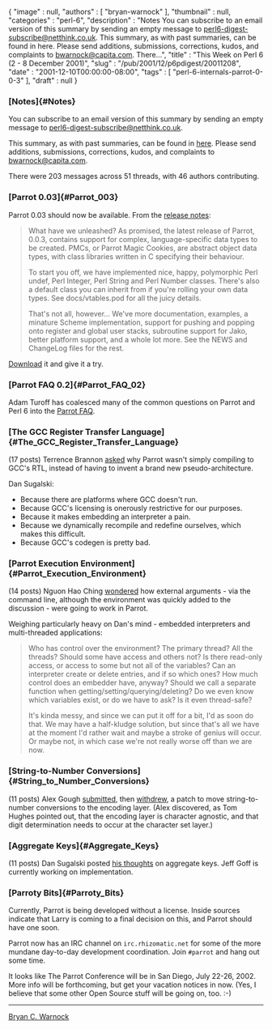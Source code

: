{
   "image" : null,
   "authors" : [
      "bryan-warnock"
   ],
   "thumbnail" : null,
   "categories" : "perl-6",
   "description" : "Notes You can subscribe to an email version of this summary by sending an empty message to perl6-digest-subscribe@netthink.co.uk. This summary, as with past summaries, can be found in here. Please send additions, submissions, corrections, kudos, and complaints to bwarnock@capita.com. There...",
   "title" : "This Week on Perl 6 (2 - 8 December 2001)",
   "slug" : "/pub/2001/12/p6pdigest/20011208",
   "date" : "2001-12-10T00:00:00-08:00",
   "tags" : [
      "perl-6-internals-parrot-0-0-3"
   ],
   "draft" : null
}





### [Notes]{#Notes}

You can subscribe to an email version of this summary by sending an
empty message to <perl6-digest-subscribe@netthink.co.uk>.

This summary, as with past summaries, can be found in
[here](http://members.home.com/bcwarno/Perl6/digests/). Please send
additions, submissions, corrections, kudos, and complaints to
<bwarnock@capita.com>.

There were 203 messages across 51 threads, with 46 authors contributing.

### [Parrot 0.03]{#Parrot_003}

Parrot 0.03 should now be available. From the [release
notes](http://archive.develooper.com/perl6-internals@perl.org/msg06916.html):

> What have we unleashed? As promised, the latest release of Parrot,
> 0.0.3, contains support for complex, language-specific data types to
> be created. PMCs, or Parrot Magic Cookies, are abstract object data
> types, with class libraries written in C specifying their behaviour.
>
> To start you off, we have implemented nice, happy, polymorphic Perl
> undef, Perl Integer, Perl String and Perl Number classes. There's also
> a default class you can inherit from if you're rolling your own data
> types. See docs/vtables.pod for all the juicy details.
>
> That's not all, however... We've more documentation, examples, a
> minature Scheme implementation, support for pushing and popping onto
> register and global user stacks, subroutine support for Jako, better
> platform support, and a whole lot more. See the NEWS and ChangeLog
> files for the rest.

[Download](http://www.cpan.org/authors/id/S/SI/SIMON/parrot-0.0.3.tar.gz)
it and give it a try.

### [Parrot FAQ 0.2]{#Parrot_FAQ_02}

Adam Turoff has coalesced many of the common questions on Parrot and
Perl 6 into the [Parrot FAQ](http://www.panix.com/~ziggy/parrot.html).

### [The GCC Register Transfer Language]{#The_GCC_Register_Transfer_Language}

(17 posts) Terrence Brannon
[asked](http://archive.develooper.com/perl6-internals@perl.org/msg06739.html)
why Parrot wasn't simply compiling to GCC's RTL, instead of having to
invent a brand new pseudo-architecture.

Dan Sugalski:

-   Because there are platforms where GCC doesn't run.
-   Because GCC's licensing is onerously restrictive for our purposes.
-   Because it makes embedding an interpreter a pain.
-   Because we dynamically recompile and redefine ourselves, which makes
    this difficult.
-   Because GCC's codegen is pretty bad.

### [Parrot Execution Environment]{#Parrot_Execution_Environment}

(14 posts) Nguon Hao Ching
[wondered](http://archive.develooper.com/perl6-internals@perl.org/msg06766.html)
how external arguments - via the command line, although the environment
was quickly added to the discussion - were going to work in Parrot.

Weighing particularly heavy on Dan's mind - embedded interpreters and
multi-threaded applications:

> Who has control over the environment? The primary thread? All the
> threads? Should some have access and others not? Is there read-only
> access, or access to some but not all of the variables? Can an
> interpreter create or delete entries, and if so which ones? How much
> control does an embedder have, anyway? Should we call a separate
> function when getting/setting/querying/deleting? Do we even know which
> variables exist, or do we have to ask? Is it even thread-safe?
>
> It's kinda messy, and since we can put it off for a bit, I'd as soon
> do that. We may have a half-kludge solution, but since that's all we
> have at the moment I'd rather wait and maybe a stroke of genius will
> occur. Or maybe not, in which case we're not really worse off than we
> are now.

### [String-to-Number Conversions]{#String_to_Number_Conversions}

(11 posts) Alex Gough
[submitted](http://archive.develooper.com/perl6-internals@perl.org/msg06748.html),
then
[withdrew](http://archive.develooper.com/perl6-internals@perl.org/msg06755.html),
a patch to move string-to-number conversions to the encoding layer.
(Alex discovered, as Tom Hughes pointed out, that the encoding layer is
character agnostic, and that digit determination needs to occur at the
character set layer.)

### [Aggregate Keys]{#Aggregate_Keys}

(11 posts) Dan Sugalski posted [his
thoughts](http://archive.develooper.com/perl6-internals@perl.org/msg06760.html)
on aggregate keys. Jeff Goff is currently working on implementation.

### [Parroty Bits]{#Parroty_Bits}

Currently, Parrot is being developed without a license. Inside sources
indicate that Larry is coming to a final decision on this, and Parrot
should have one soon.

Parrot now has an IRC channel on `irc.rhizomatic.net` for some of the
more mundane day-to-day development coordination. Join `#parrot` and
hang out some time.

It looks like The Parrot Conference will be in San Diego, July 22-26,
2002. More info will be forthcoming, but get your vacation notices in
now. (Yes, I believe that some other Open Source stuff will be going on,
too. :-)

------------------------------------------------------------------------

[Bryan C. Warnock](http://members.home.com/bcwarno/Perl6/)


